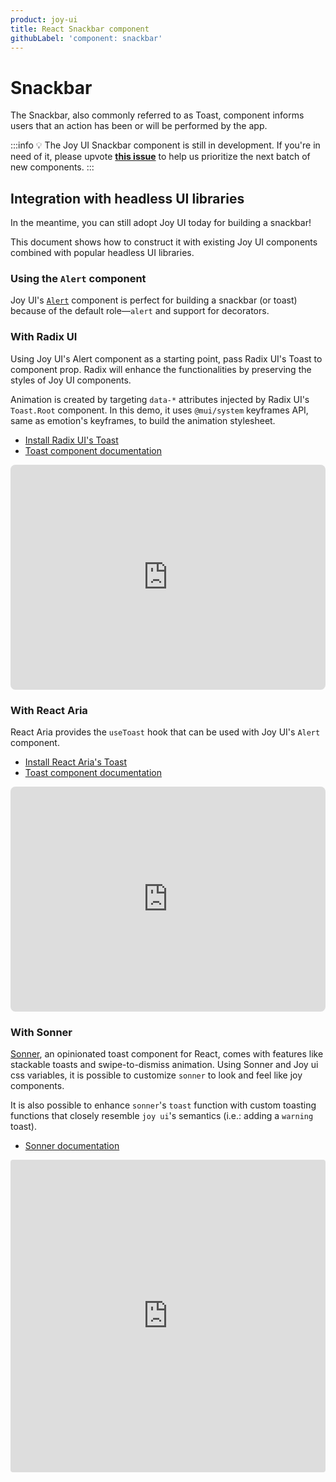 ```yaml
---
product: joy-ui
title: React Snackbar component
githubLabel: 'component: snackbar'
---
```


# Snackbar

<p class="description">The Snackbar, also commonly referred to as Toast, component informs users that an action has been or will be performed by the app.</p>

:::info
💡 The Joy UI Snackbar component is still in development.
If you're in need of it, please upvote [**this issue**](https://github.com/mui/material-ui/issues/36603) to help us prioritize the next batch of new components.
:::

## Integration with headless UI libraries

In the meantime, you can still adopt Joy UI today for building a snackbar!

This document shows how to construct it with existing Joy UI components combined with popular headless UI libraries.

### Using the `Alert` component

Joy UI's [`Alert`](/joy-ui/react-alert/) component is perfect for building a snackbar (or toast) because of the default role—`alert` and support for decorators.

### With Radix UI

Using Joy UI's Alert component as a starting point, pass Radix UI's Toast to component prop.
Radix will enhance the functionalities by preserving the styles of Joy UI components.

Animation is created by targeting `data-*` attributes injected by Radix UI's `Toast.Root` component.
In this demo, it uses `@mui/system` keyframes API, same as emotion's keyframes, to build the animation stylesheet.

- [Install Radix UI's Toast](https://www.radix-ui.com/docs/primitives/components/toast#installation)
- [Toast component documentation](https://www.radix-ui.com/docs/primitives/components/toast)

<iframe src="https://codesandbox.io/embed/snackbar-joy-ui-feat-radix-v8e7qw?module=%2Fdemo.tsx&fontsize=14&hidenavigation=1&theme=dark&view=preview"
     style="width:100%; height:360px; border:0; border-radius: 8px; overflow:hidden;"
     title="Snackbar - Joy UI feat. Radix UI"
     allow="accelerometer; ambient-light-sensor; camera; encrypted-media; geolocation; gyroscope; hid; microphone; midi; payment; usb; vr; xr-spatial-tracking"
     sandbox="allow-forms allow-modals allow-popups allow-presentation allow-same-origin allow-scripts"
   ></iframe>

### With React Aria

React Aria provides the `useToast` hook that can be used with Joy UI's `Alert` component.

- [Install React Aria's Toast](https://react-spectrum.adobe.com/react-aria/useToast.html)
- [Toast component documentation](https://react-spectrum.adobe.com/react-aria/useToast.html#features)

<iframe src="https://codesandbox.io/embed/snackbar-joy-ui-feat-react-aria-gme1rg?module=%2Fdemo.tsx&fontsize=14&hidenavigation=1&theme=dark&view=preview"
     style="width:100%; height:360px; border:0; border-radius: 8px; overflow:hidden;"
     title="Snackbar - Joy UI feat. React Aria"
     allow="accelerometer; ambient-light-sensor; camera; encrypted-media; geolocation; gyroscope; hid; microphone; midi; payment; usb; vr; xr-spatial-tracking"
     sandbox="allow-forms allow-modals allow-popups allow-presentation allow-same-origin allow-scripts"
   ></iframe>

### With Sonner

[Sonner](https://sonner.emilkowal.ski/), an opinionated toast component for React, comes with features like stackable toasts and swipe-to-dismiss animation.
Using Sonner and Joy ui css variables, it is possible to customize `sonner` to look and
feel like joy components.

It is also possible to enhance `sonner`'s `toast` function with custom toasting functions
that closely resemble `joy ui`'s semantics (i.e.: adding a `warning` toast).

- [Sonner documentation](https://github.com/emilkowalski/sonner#introduction)

<iframe src="https://codesandbox.io/embed/snackbar-joy-ui-feat-sonner-otxlzw?fontsize=14&hidenavigation=1&theme=dark"
     style="width:100%; height:500px; border:0; border-radius: 4px; overflow:hidden;"
     title="Snackbar - Joy UI feat. Sonner"
     allow="accelerometer; ambient-light-sensor; camera; encrypted-media; geolocation; gyroscope; hid; microphone; midi; payment; usb; vr; xr-spatial-tracking"
     sandbox="allow-forms allow-modals allow-popups allow-presentation allow-same-origin allow-scripts"
   ></iframe>
